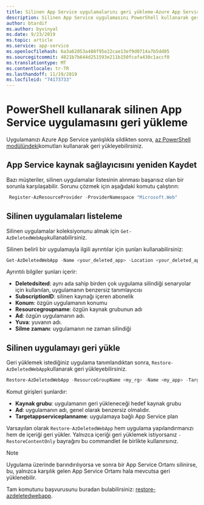 ```yaml
---
title: Silinen App Service uygulamalarını geri yükleme-Azure App Service
description: Silinen App Service uygulamasını PowerShell kullanarak geri yüklemeyi öğrenin.
author: btardif
ms.author: byvinyal
ms.date: 9/23/2019
ms.topic: article
ms.service: app-service
ms.openlocfilehash: 6a3a62053a488f95e22cae13ef9d0714a7b5dd05
ms.sourcegitcommit: 4821b7b644d251593e211b150fcafa430c1accf0
ms.translationtype: MT
ms.contentlocale: tr-TR
ms.lasthandoff: 11/19/2019
ms.locfileid: "74173733"
---
```

# <a name="restore-deleted-app-service-app-using-powershell"></a>PowerShell kullanarak silinen App Service uygulamasını geri yükleme

Uygulamanızı Azure App Service yanlışlıkla sildikten sonra, [az PowerShell modülündeki](https://docs.microsoft.com/powershell/azure/?view=azps-2.6.0&viewFallbackFrom=azps-2.2.0)komutları kullanarak geri yükleyebilirsiniz.

## <a name="re-register-app-service-resource-provider"></a>App Service kaynak sağlayıcısını yeniden Kaydet
Bazı müşteriler, silinen uygulamalar listesinin alınması başarısız olan bir sorunla karşılaşabilir. Sorunu çözmek için aşağıdaki komutu çalıştırın:

```powershell
 Register-AzResourceProvider -ProviderNamespace "Microsoft.Web"
```

## <a name="list-deleted-apps"></a>Silinen uygulamaları listeleme

Silinen uygulamalar koleksiyonunu almak için `Get-AzDeletedWebApp`kullanabilirsiniz.

Silinen belirli bir uygulamayla ilgili ayrıntılar için şunları kullanabilirsiniz:

```powershell
Get-AzDeletedWebApp -Name <your_deleted_app> -Location <your_deleted_app_location> 
```

Ayrıntılı bilgiler şunları içerir:

- **Deletedsiteıd**: aynı ada sahip birden çok uygulama silindiği senaryolar için kullanılan, uygulamanın benzersiz tanımlayıcısı
- **SubscriptionID**: silinen kaynağı içeren abonelik
- **Konum**: özgün uygulamanın konumu
- **Resourcegroupname**: özgün kaynak grubunun adı
- **Ad**: özgün uygulamanın adı.
- **Yuva**: yuvanın adı.
- **Silme zamanı**: uygulamanın ne zaman silindiği  

## <a name="restore-deleted-app"></a>Silinen uygulamayı geri yükle

Geri yüklemek istediğiniz uygulama tanımlandıktan sonra, `Restore-AzDeletedWebApp`kullanarak geri yükleyebilirsiniz.

```powershell
Restore-AzDeletedWebApp -ResourceGroupName <my_rg> -Name <my_app> -TargetAppServicePlanName <my_asp>
```

Komut girişleri şunlardır:

- **Kaynak grubu**: uygulamanın geri yükleneceği hedef kaynak grubu
- **Ad**: uygulamanın adı, genel olarak benzersiz olmalıdır.
- **Targetappserviceplanname**: uygulamaya bağlı App Service plan

Varsayılan olarak `Restore-AzDeletedWebApp` hem uygulama yapılandırmanızı hem de içeriği geri yükler. Yalnızca içeriği geri yüklemek istiyorsanız `-RestoreContentOnly` bayrağını bu commandlet ile birlikte kullanırsınız.

> [!NOTE]
> Uygulama üzerinde barındırılıyorsa ve sonra bir App Service Ortamı silinirse, bu, yalnızca karşılık gelen App Service Ortamı hala mevcutsa geri yüklenebilir.
>

Tam komutunu başvurusunu buradan bulabilirsiniz: [restore-azdeletedwebapp](https://docs.microsoft.com/powershell/module/az.websites/restore-azdeletedwebapp).
